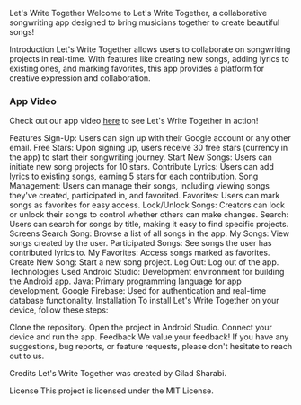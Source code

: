 Let's Write Together
Welcome to Let's Write Together, a collaborative songwriting app designed to bring musicians together to create beautiful songs!

Introduction
Let's Write Together allows users to collaborate on songwriting projects in real-time. With features like creating new songs, adding lyrics to existing ones, and marking favorites, this app provides a platform for creative expression and collaboration.

### App Video

Check out our app video [here](https://drive.google.com/file/d/1WHzj0snh1XvilZgK5yL1bejMsrx4s6XN/view?usp=drive_link) to see Let's Write Together in action!

Features
Sign-Up: Users can sign up with their Google account or any other email.
Free Stars: Upon signing up, users receive 30 free stars (currency in the app) to start their songwriting journey.
Start New Songs: Users can initiate new song projects for 10 stars.
Contribute Lyrics: Users can add lyrics to existing songs, earning 5 stars for each contribution.
Song Management: Users can manage their songs, including viewing songs they've created, participated in, and favorited.
Favorites: Users can mark songs as favorites for easy access.
Lock/Unlock Songs: Creators can lock or unlock their songs to control whether others can make changes.
Search: Users can search for songs by title, making it easy to find specific projects.
Screens
Search Song: Browse a list of all songs in the app.
My Songs: View songs created by the user.
Participated Songs: See songs the user has contributed lyrics to.
My Favorites: Access songs marked as favorites.
Create New Song: Start a new song project.
Log Out: Log out of the app.
Technologies Used
Android Studio: Development environment for building the Android app.
Java: Primary programming language for app development.
Google Firebase: Used for authentication and real-time database functionality.
Installation
To install Let's Write Together on your device, follow these steps:

Clone the repository.
Open the project in Android Studio.
Connect your device and run the app.
Feedback
We value your feedback! If you have any suggestions, bug reports, or feature requests, please don't hesitate to reach out to us.

Credits
Let's Write Together was created by Gilad Sharabi.

License
This project is licensed under the MIT License.
